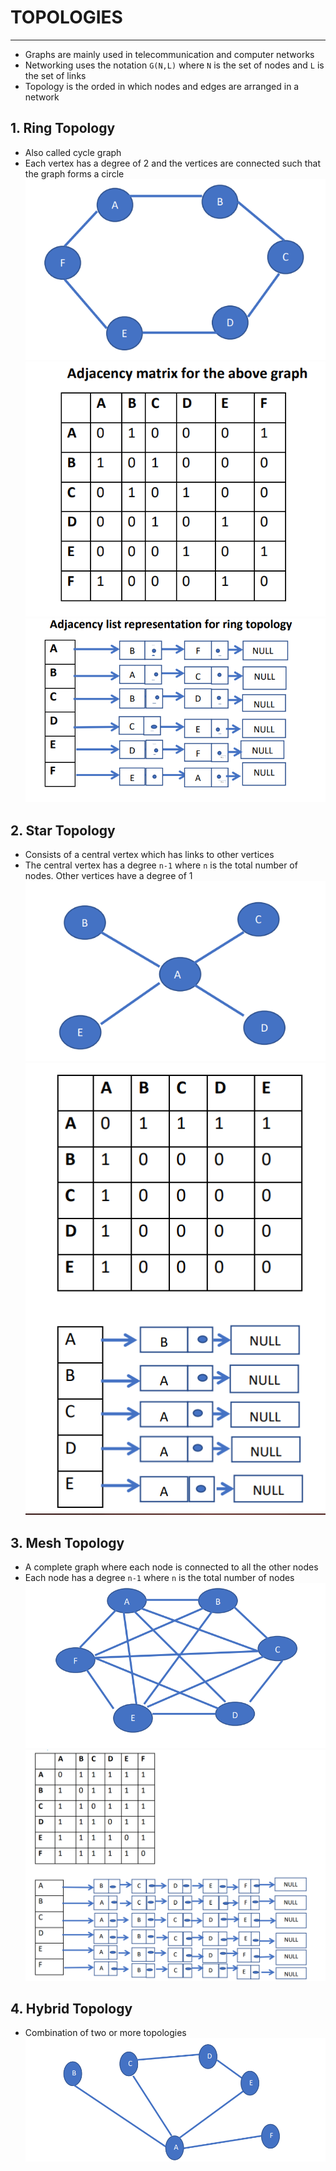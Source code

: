 # TOPOLOGIES
----
- Graphs are mainly used in telecommunication and computer networks
- Networking uses the notation `G(N,L)` where `N` is the set of nodes and `L` is the set of links
- Topology is the orded in which nodes and edges are arranged in a network

## 1. Ring Topology
- Also called cycle graph
- Each vertex has a degree of 2 and the vertices are connected such that the graph forms a circle 
![ring1.png](https://github.com/Shogunkayo/PES_Notes/blob/main/DSA/Images/ring1.png)
![ring2.png](https://github.com/Shogunkayo/PES_Notes/blob/main/DSA/Images/ring2.png)
![ring3.png](https://github.com/Shogunkayo/PES_Notes/blob/main/DSA/Images/ring3.png)

## 2. Star Topology
- Consists of a central vertex which has links to other vertices
- The central vertex has a degree `n-1` where `n` is the total number of nodes. Other vertices have a degree of 1
![star1.png](https://github.com/Shogunkayo/PES_Notes/blob/main/DSA/Images/star1.png)
![star2.png](https://github.com/Shogunkayo/PES_Notes/blob/main/DSA/Images/start2.png)

## 3. Mesh Topology
- A complete graph where each node is connected to all the other nodes
- Each node has a degree `n-1` where `n` is the total number of nodes
![mesh1.png](https://github.com/Shogunkayo/PES_Notes/blob/main/DSA/Images/mesh1.png)
![mesh2.png](https://github.com/Shogunkayo/PES_Notes/blob/main/DSA/Images/mesh2.png)

## 4. Hybrid Topology
- Combination of two or more topologies
 ![hybrid.png](https://github.com/Shogunkayo/PES_Notes/blob/main/DSA/Images/hybrid.png)

  
